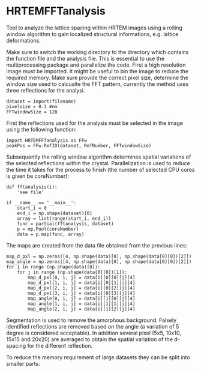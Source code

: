 # HRTEMFFTanalysis
Tool to analyze the lattice spacing within HRTEM images using a rolling window algorithm to gain localized structural informations, e.g. lattice deformations. 

Make sure to switch the working directory to the directory which contains the function file and the analysis file. This is essential to use the multiprocessing package and parallelize the code. 
First a high resolution image must be imported. It might be useful to bin the image to reduce the required memory. Make sure provide the correct pixel size, determine the window size used to calcualte the FFT pattern, currently the method uses three reflections for the analysi. 
```
dataset = import(filename)
pixelsize = 0.3 #nm
FFTwindowSize = 128
```
First the reflections used for the analysis must be selected in the image using the following function: 
```
import HRTEMFFTanalysis as FFw
peakPos = FFw.RefID(dataset, RefNumber, FFTwindowSize)
```
Subsequently the rolling window algorithm determines spatial variations of the selected reflections within the crystal. Parallelization is used to reduce the time it takes for the process to finish (the number of selected CPU cores is given be coreNumber):
```
def fftanalysis(i):
    'see file'
  
if __name__ == '__main__':
    start_i = 0
    end_i = np.shape(dataset)[0]
    array = list(range(start_i, end_i))
    func = partial(fftanalysis, dataset)
    p = mp.Pool(coreNumber)
    data = p.map(func, array)
```
The maps are created from the data file obtained from the previous lines:
```
map_d_pxl = np.zeros([4, np.shape(data)[0], np.shape(data[0][0])[2]])
map_angle = np.zeros([4, np.shape(data)[0], np.shape(data[0][0])[2]])
for i in range (np.shape(data)[0]):
    for j in range (np.shape(data[0][0])[1]):
        map_d_pxl[0, i, j] = data[i][0][0][j][4]
        map_d_pxl[1, i, j] = data[i][0][1][j][4]
        map_d_pxl[2, i, j] = data[i][0][2][j][4]
        map_d_pxl[3, i, j] = data[i][0][3][j][4]
        map_angle[0, i, j] = data[i][1][0][j][4]
        map_angle[1, i, j] = data[i][1][1][j][4]
        map_angle[2, i, j] = data[i][1][2][j][4]
```
Segmentation is used to remove the amorphous background. Falsely identified reflections are removed based on the angle (a variation of 5 degree is considered acceptable). In addition several pixel (5x5, 10x10, 15x15 and 20x20) are averaged to obtain the spatial variation of the d-spacing for the different reflection. 


To reduce the memory requirement of large datasets they can be split into smaller parts:
```

```
